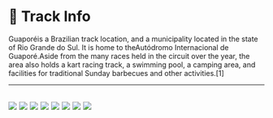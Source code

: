 # 🏁 Track Info

Guaporéis a Brazilian track location, and a municipality located in the state of Rio Grande do Sul. It is home to theAutódromo Internacional de Guaporé.Aside from the many races held in the circuit over the year, the area also holds a kart racing track, a swimming pool, a camping area, and facilities for traditional Sunday barbecues and other activities.[1]

---
![](image_1.jpg)
![](image_2.jpg)
![](image_3.jpg)
![](image_4.jpg)
![](image_5.jpg)
![](image_6.jpg)
![](image_7.jpg)
![](image_8.jpg)
---

